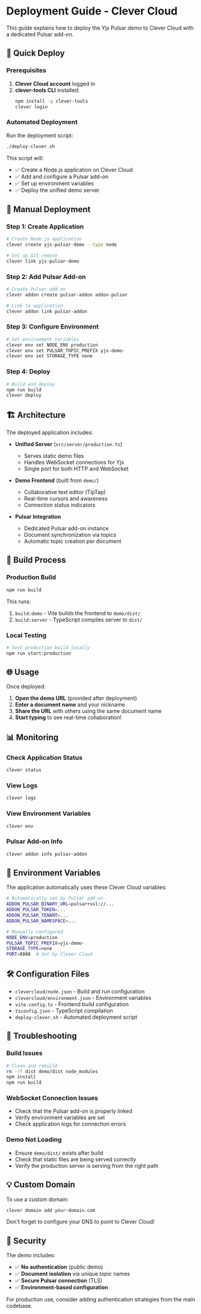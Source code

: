 # Deployment Guide - Clever Cloud

This guide explains how to deploy the Yjs Pulsar demo to Clever Cloud with a dedicated Pulsar add-on.

## 🚀 Quick Deploy

### Prerequisites

1. **Clever Cloud account** logged in
2. **clever-tools CLI** installed:
   ```bash
   npm install -g clever-tools
   clever login
   ```

### Automated Deployment

Run the deployment script:

```bash
./deploy-clever.sh
```

This script will:
- ✅ Create a Node.js application on Clever Cloud
- ✅ Add and configure a Pulsar add-on
- ✅ Set up environment variables
- ✅ Deploy the unified demo server

## 🔧 Manual Deployment

### Step 1: Create Application

```bash
# Create Node.js application
clever create yjs-pulsar-demo --type node

# Set up Git remote
clever link yjs-pulsar-demo
```

### Step 2: Add Pulsar Add-on

```bash
# Create Pulsar add-on
clever addon create pulsar-addon addon-pulsar

# Link to application
clever addon link pulsar-addon
```

### Step 3: Configure Environment

```bash
# Set environment variables
clever env set NODE_ENV production
clever env set PULSAR_TOPIC_PREFIX yjs-demo-
clever env set STORAGE_TYPE none
```

### Step 4: Deploy

```bash
# Build and deploy
npm run build
clever deploy
```

## 🏗️ Architecture

The deployed application includes:

- **Unified Server** (`src/server/production.ts`)
  - Serves static demo files
  - Handles WebSocket connections for Yjs
  - Single port for both HTTP and WebSocket

- **Demo Frontend** (built from `demo/`)
  - Collaborative text editor (TipTap)
  - Real-time cursors and awareness
  - Connection status indicators

- **Pulsar Integration**
  - Dedicated Pulsar add-on instance
  - Document synchronization via topics
  - Automatic topic creation per document

## 📁 Build Process

### Production Build
```bash
npm run build
```

This runs:
1. `build:demo` - Vite builds the frontend to `demo/dist/`
2. `build:server` - TypeScript compiles server to `dist/`

### Local Testing
```bash
# Test production build locally
npm run start:production
```

## 🌐 Usage

Once deployed:

1. **Open the demo URL** (provided after deployment)
2. **Enter a document name** and your nickname
3. **Share the URL** with others using the same document name
4. **Start typing** to see real-time collaboration!

## 📊 Monitoring

### Check Application Status
```bash
clever status
```

### View Logs
```bash
clever logs
```

### View Environment Variables
```bash
clever env
```

### Pulsar Add-on Info
```bash
clever addon info pulsar-addon
```

## 🔗 Environment Variables

The application automatically uses these Clever Cloud variables:

```bash
# Automatically set by Pulsar add-on
ADDON_PULSAR_BINARY_URL=pulsar+ssl://...
ADDON_PULSAR_TOKEN=...
ADDON_PULSAR_TENANT=...
ADDON_PULSAR_NAMESPACE=...

# Manually configured
NODE_ENV=production
PULSAR_TOPIC_PREFIX=yjs-demo-
STORAGE_TYPE=none
PORT=8080  # Set by Clever Cloud
```

## 🛠️ Configuration Files

- `clevercloud/node.json` - Build and run configuration
- `clevercloud/environment.json` - Environment variables
- `vite.config.ts` - Frontend build configuration
- `tsconfig.json` - TypeScript compilation
- `deploy-clever.sh` - Automated deployment script

## 🚨 Troubleshooting

### Build Issues
```bash
# Clean and rebuild
rm -rf dist demo/dist node_modules
npm install
npm run build
```

### WebSocket Connection Issues
- Check that the Pulsar add-on is properly linked
- Verify environment variables are set
- Check application logs for connection errors

### Demo Not Loading
- Ensure `demo/dist/` exists after build
- Check that static files are being served correctly
- Verify the production server is serving from the right path

## 💡 Custom Domain

To use a custom domain:

```bash
clever domain add your-domain.com
```

Don't forget to configure your DNS to point to Clever Cloud!

## 🔐 Security

The demo includes:
- ✅ **No authentication** (public demo)
- ✅ **Document isolation** via unique topic names
- ✅ **Secure Pulsar connection** (TLS)
- ✅ **Environment-based configuration**

For production use, consider adding authentication strategies from the main codebase.